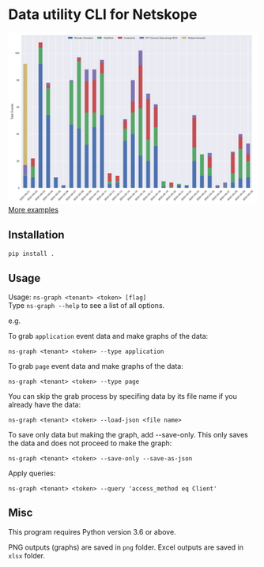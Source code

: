 Data utility CLI for Netskope
============================

![graph_example](/docs/images/202009_3.7.5.png)
[More examples](/docs/images)

Installation
------------
```
pip install .
```

Usage
-----
Usage: `ns-graph <tenant> <token> [flag]`<br/>
Type `ns-graph --help` to see a list of all options.

e.g.

To grab `application` event data and make graphs of the data:
```
ns-graph <tenant> <token> --type application
```

To grab `page` event data and make graphs of the data:
```
ns-graph <tenant> <token> --type page
```

You can skip the grab process by specifing data by its file name if you
already have the data:
```
ns-graph <tenant> <token> --load-json <file name>
```

To save only data but making the graph, add --save-only. This
only saves the data and does not proceed to make the graph:
```
ns-graph <tenant> <token> --save-only --save-as-json
```

Apply queries:
```
ns-graph <tenant> <token> --query 'access_method eq Client'
```

Misc
----
This program requires Python version 3.6 or above.

PNG outputs (graphs) are saved in `png` folder.  Excel outputs are saved
in `xlsx` folder.
